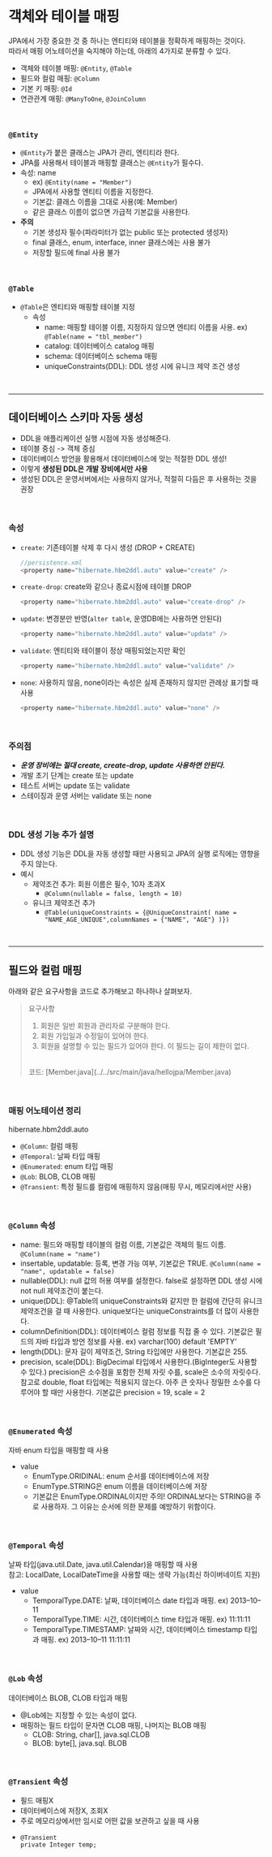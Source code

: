 # 객체와 테이블 매핑
JPA에서 가장 중요한 것 중 하나는 엔티티와 테이블을 정확하게 매핑하는 것이다.  
따라서 매핑 어노테이션을 숙지해야 하는데, 아래의 4가지로 분류할 수 있다.

* 객체와 테이블 매핑: ```@Entity```, ```@Table```
* 필드와 컬럼 매핑: ```@Column```
* 기본 키 매핑: ```@Id```
* 연관관계 매핑: ```@ManyToOne```, ```@JoinColumn```

<br>

### ```@Entity```
* ```@Entity```가 붙은 클래스는 JPA가 관리, 엔티티라 한다.
* JPA를 사용해서 테이블과 매핑할 클래스는 ```@Entity```가 필수다.
* 속성: name
  * ex) ```@Entity(name = "Member")``` 
  * JPA에서 사용할 엔티티 이름을 지정한다.
  * 기본값: 클래스 이름을 그대로 사용(예: Member)
  * 같은 클래스 이름이 없으면 가급적 기본값을 사용한다.
* **주의**
  * 기본 생성자 필수(파라미터가 없는 public 또는 protected 생성자)
  * final 클래스, enum, interface, inner 클래스에는 사용 불가
  * 저장할 필드에 final 사용 불가

<br>

### ```@Table```
* ```@Table```은 엔티티와 매핑할 테이블 지정
  * 속성
    * name: 매핑할 테이블 이름, 지정하지 않으면 엔티티 이름을 사용. ex) ```@Table(name = "tbl_member")```
    * catalog: 데이터베이스 catalog 매핑
    * schema: 데이터베이스 schema 매핑
    * uniqueConstraints(DDL): DDL 생성 시에 유니크 제약 조건 생성

<br>

---
## 데이터베이스 스키마 자동 생성
* DDL을 애플리케이션 실행 시점에 자동 생성해준다.
* 테이블 중심 -> 객체 중심
* 데이터베이스 방언을 활용해서 데이터베이스에 맞는 적절한 DDL 생성!
* 이렇게 **생성된 DDL은 개발 장비에서만 사용**
* 생성된 DDL은 운영서버에서는 사용하지 않거나, 적절히 다듬은 후 사용하는 것을 권장

<br>

### 속성
* ```create```: 기존테이블 삭제 후 다시 생성 (DROP + CREATE)
  ```java
  //persistence.xml
  <property name="hibernate.hbm2ddl.auto" value="create" />
  ```
* ```create-drop```: create와 같으나 종료시점에 테이블 DROP
  ```java
  <property name="hibernate.hbm2ddl.auto" value="create-drop" />
  ```
* ```update```: 변경분만 반영(```alter table```, 운영DB에는 사용하면 안된다)
  ```java
  <property name="hibernate.hbm2ddl.auto" value="update" />
  ```
* ```validate```: 엔티티와 테이블이 정상 매핑되었는지만 확인
  ```java
  <property name="hibernate.hbm2ddl.auto" value="validate" />
  ```
* ```none```: 사용하지 않음, none이라는 속성은 실제 존재하지 않지만 관례상 표기할 때 사용
  ```java
  <property name="hibernate.hbm2ddl.auto" value="none" />
  ```
  
<br>

### 주의점
* ***운영 장비에는 절대 create, create-drop, update 사용하면 안된다.***
* 개발 초기 단계는 create 또는 update
* 테스트 서버는 update 또는 validate
* 스테이징과 운영 서버는 validate 또는 none

<br>

### DDL 생성 기능 추가 설명
* DDL 생성 기능은 DDL을 자동 생성할 때만 사용되고 JPA의 실행 로직에는 영향을 주지 않는다.
* 예시
  * 제약조건 추가: 회원 이름은 필수, 10자 초과X
    * ```@Column(nullable = false, length = 10)```
  * 유니크 제약조건 추가
    * ```@Table(uniqueConstraints = {@UniqueConstraint( name = "NAME_AGE_UNIQUE",columnNames = {"NAME", "AGE"} )})```

<br>

---
## 필드와 컬럼 매핑
아래와 같은 요구사항을 코드로 추가해보고 하나하나 살펴보자.

> 요구사항  
> 1. 회원은 일반 회원과 관리자로 구분해야 한다.
> 2. 회원 가입일과 수정일이 있어야 한다.
> 3. 회원을 설명할 수 있는 필드가 있어야 한다. 이 필드는 길이 제한이 없다.    
> <br>
>   코드: [Member.java](../../src/main/java/hellojpa/Member.java)

<br>

### 매핑 어노테이션 정리
hibernate.hbm2ddl.auto
* ```@Column```: 컬럼 매핑
* ```@Temporal```: 날짜 타입 매핑
* ```@Enumerated```: enum 타입 매핑
* ```@Lob```: BLOB, CLOB 매핑
* ```@Transient```: 특정 필드를 컬럼에 매핑하지 않음(매핑 무시, 메모리에서만 사용)

<br>

### ```@Column``` 속성
* name: 필드와 매핑할 테이블의 컬럼 이름, 기본값은 객체의 필드 이름. ```@Column(name = "name")```
* insertable, updatable: 등록, 변경 가능 여부, 기본값은 TRUE. ```@Column(name = "name", updatable = false)```
* nullable(DDL): null 값의 허용 여부를 설정한다. false로 설정하면 DDL 생성 시에 not null 제약조건이 붙는다.
* unique(DDL): @Table의 uniqueConstraints와 같지만 한 컬럼에 간단히 유니크 제약조건을 걸 때 사용한다. unique보다는 uniqueConstraints를 더 많이 사용한다.
* columnDefinition(DDL): 데이터베이스 컬럼 정보를 직접 줄 수 있다. 기본값은 필드의 자바 타입과 방언 정보를 사용. ex) varchar(100) default 'EMPTY'
* length(DDL): 문자 길이 제약조건, String 타입에만 사용한다. 기본값은 255.
* precision, scale(DDL): BigDecimal 타입에서 사용한다.(BigInteger도 사용할 수 있다.) precision은 소수점을 포함한 전체 자릿 수를, scale은 소수의 자릿수다.
  참고로 double, float 타입에는 적용되지 않는다. 아주 큰 숫자나 정밀한 소수를 다루어야 할 때만 사용한다. 기본값은 precision = 19, scale = 2

<br>

### ```@Enumerated``` 속성
자바 enum 타입을 매핑할 때 사용
* value
  * EnumType.ORIDINAL: enum 순서를 데이터베이스에 저장  
  * EnumType.STRING은 enum 이름을 데이터베이스에 저장  
  * 기본값은 EnumType.ORDINAL이지만 주의! ORDINAL보다는 STRING을 주로 사용하자. 그 이유는 순서에 의한 문제를 예방하기 위함이다. 

<br>

### ```@Temporal``` 속성
날짜 타입(java.util.Date, java.util.Calendar)을 매핑할 때 사용  
참고: LocalDate, LocalDateTime을 사용할 때는 생략 가능(최신 하이버네이트 지원)
* value
  * TemporalType.DATE: 날짜, 데이터베이스 date 타입과 매핑. ex) 2013–10–11
  * TemporalType.TIME: 시간, 데이터베이스 time 타입과 매핑. ex) 11:11:11
  * TemporalType.TIMESTAMP: 날짜와 시간, 데이터베이스 timestamp 타입과 매핑. ex) 2013–10–11 11:11:11

<br>

### ```@Lob``` 속성
데이터베이스 BLOB, CLOB 타입과 매핑
* @Lob에는 지정할 수 있는 속성이 없다.
* 매핑하는 필드 타입이 문자면 CLOB 매핑, 나머지는 BLOB 매핑
  * CLOB: String, char[], java.sql.CLOB
  * BLOB: byte[], java.sql. BLOB

<br>

### ```@Transient``` 속성
* 필드 매핑X
* 데이터베이스에 저장X, 조회X
* 주로 메모리상에서만 임시로 어떤 값을 보관하고 싶을 때 사용
* ```
  @Transient  
  private Integer temp;
  ```